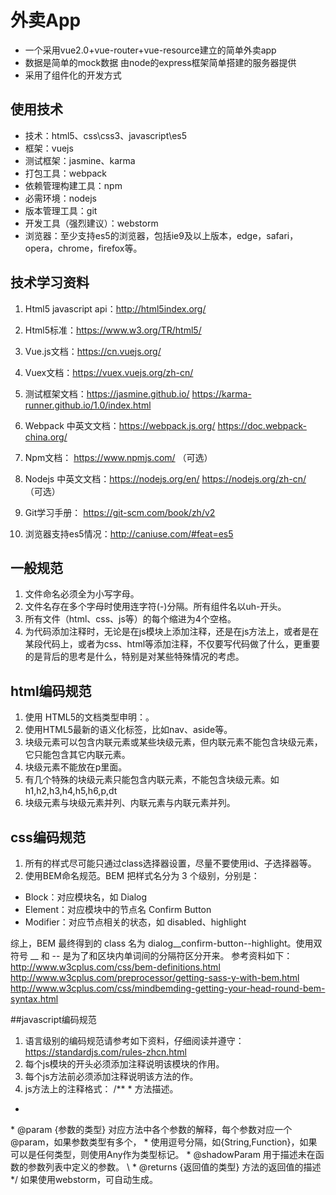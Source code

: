 # 外卖App
<ul>
<li> 一个采用vue2.0+vue-router+vue-resource建立的简单外卖app</br></li>
 <li>数据是简单的mock数据 由node的express框架简单搭建的服务器提供</li>
 <li>采用了组件化的开发方式</li>
</ul>

## 使用技术

* 技术：html5、css\css3、javascript\es5
* 框架：vuejs
* 测试框架：jasmine、karma
* 打包工具：webpack
* 依赖管理构建工具：npm
* 必需环境：nodejs
* 版本管理工具：git
* 开发工具（强烈建议）：webstorm
* 浏览器：至少支持es5的浏览器，包括ie9及以上版本，edge，safari，opera，chrome，firefox等。

## 技术学习资料

1. Html5 javascript api：http://html5index.org/ 
2. Html5标准：https://www.w3.org/TR/html5/
3. Vue.js文档：https://cn.vuejs.org/ 
4. Vuex文档：https://vuex.vuejs.org/zh-cn/ 
5. 测试框架文档：https://jasmine.github.io/ https://karma-runner.github.io/1.0/index.html
6. Webpack 中英文文档：https://webpack.js.org/  https://doc.webpack-china.org/
7. Npm文档： https://www.npmjs.com/ （可选）
8. Nodejs 中英文文档：https://nodejs.org/en/  https://nodejs.org/zh-cn/ （可选）
9. Git学习手册： https://git-scm.com/book/zh/v2  

10. 浏览器支持es5情况：http://caniuse.com/#feat=es5 

## 一般规范

1. 文件命名必须全为小写字母。
2. 文件名存在多个字母时使用连字符(-)分隔。所有组件名以uh-开头。
3. 所有文件（html、css、js等）的每个缩进为4个空格。
4. 为代码添加注释时，无论是在js模块上添加注释，还是在js方法上，或者是在某段代码上，或者为css、html等添加注释，不仅要写代码做了什么，更重要的是背后的思考是什么，特别是对某些特殊情况的考虑。

## html编码规范

1. 使用 HTML5的文档类型申明：<!DOCTYPE html>。
2. 使用HTML5最新的语义化标签，比如nav、aside等。
3. 块级元素可以包含内联元素或某些块级元素，但内联元素不能包含块级元素，它只能包含其它内联元素。
4. 块级元素不能放在p里面。
5. 有几个特殊的块级元素只能包含内联元素，不能包含块级元素。如h1,h2,h3,h4,h5,h6,p,dt
6. 块级元素与块级元素并列、内联元素与内联元素并列。

## css编码规范

1. 所有的样式尽可能只通过class选择器设置，尽量不要使用id、子选择器等。
2. 使用BEM命名规范。BEM 把样式名分为 3 个级别，分别是：
* Block：对应模块名，如 Dialog
* Element：对应模块中的节点名 Confirm Button
* Modifier：对应节点相关的状态，如 disabled、highlight

综上，BEM 最终得到的 class 名为 dialog\__confirm-button--highlight。使用双符号 __ 和 -- 是为了和区块内单词间的分隔符区分开来。
参考资料如下：
http://www.w3cplus.com/css/bem-definitions.html 
http://www.w3cplus.com/preprocessor/getting-sass-y-with-bem.html 
http://www.w3cplus.com/css/mindbemding-getting-your-head-round-bem-syntax.html

##javascript编码规范

1. 语言级别的编码规范请参考如下资料，仔细阅读并遵守：
https://standardjs.com/rules-zhcn.html 
2. 每个js模块的开头必须添加注释说明该模块的作用。
3. 每个js方法前必须添加注释说明该方法的作。
4. js方法上的注释格式：
 /**
 \* 方法描述。
 *
\* @param {参数的类型} 对应方法中各个参数的解释，每个参数对应一个@param，如果参数类型有多个，
\* 使用逗号分隔，如{String,Function}，如果可以是任何类型，则使用Any作为类型标记。
\* @shadowParam 用于描述未在函数的参数列表中定义的参数。
\ * @returns {返回值的类型} 方法的返回值的描述
\*/
如果使用webstorm，可自动生成。

